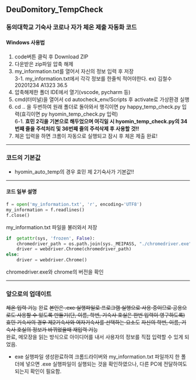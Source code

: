 ## DeuDomitory_TempCheck
### 동의대학교 기숙사 코로나 자가 체온 제출 자동화 코드
#### Windows 사용법
1. code버튼 클릭 후 Download ZIP
2. 다운받은 zip파일 압축 해제
3. my_information.txt를 열어서 자신의 정보 입력 후 저장  
3-1. my_information.txt에서 각각 정보를 한줄씩 적어야한다.
ex) 김철수
    20201234
    A1323
    36.5
4. 압축해제한 폴더 IDE에서 열기(vscode, pycharm 등)
5. cmd(터미널)을 열어서 cd autocheck_env/Scripts 후 activate로 가상환경 실행
6. cd .. 을 두번하여 원래 폴더로 돌아와서 행긱이면 py happy_temp_check.py 입력(효긱이면 py hyomin_temp_check.py 입력)  
6-1. **효민 2긱을 기본으로 해두었으며 여긱일 시 hyomin_temp_check.py의 34번째 줄을 주석처리 및 36번째 줄의 주석삭제 후 사용할 것!!**
7. 체온 입력을 하면 크롬이 자동으로 실행되고 잠시 후 체온 제출 완료!
---
### 코드의 기본값
* hyomin_auto_temp의 경우 효민 제 2기숙사가 기본값!!
---
#### 코드 일부 설명
```py
f = open('my_information.txt', 'r', encoding='UTF8')
my_information = f.readlines()
f.close()
```
my_information.txt 파일을 불러와서 저장
```py
if  getattr(sys, 'frozen', False): 
    chromedriver_path = os.path.join(sys._MEIPASS, "./chromedriver.exe")
    driver = webdriver.Chrome(chromedriver_path)
else:
    driver = webdriver.Chrome()
```
chromedriver.exe와 chrome의 버전을 확인
***
  
### 앞으로의 업데이트
~~체온 입력 기능~~ 완료
~~본인은 .exe 실행파일로 프로그램 실행으로 사용 중이므로 공용으로도 사용할 수 있도록 만들기(단, 이름, 학번, 기숙사 호실은 한번 입력이 영구하도록)~~
~~효민 기숙사의 경우 제2기숙사와 여자기숙사를 선택하는 요소도~~
~~자신의 학번, 이름, 기숙사 호실의 정보가 바뀌었을때 재입력 기능~~  
완료, 메모장을 읽는 방식으로 아이디어를 내서 사용자의 정보를 직접 입력할 수 있게 되었음.
* exe 실행파일 생성완료하여 크롬드라이버와 my_information.txt 파일까지 한 폴더에 넣으면 .exe 실행파일이 실행되는 것을 확인하였으나, 다른 PC에 전달하여도 되는지 확인이 필요함.
